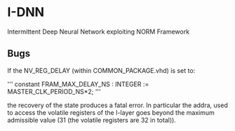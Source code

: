 # I-DNN
Intermittent Deep Neural Network exploiting NORM Framework


## Bugs

If the NV_REG_DELAY  (within COMMON_PACKAGE.vhd) is set to:

'''
constant FRAM_MAX_DELAY_NS                  : INTEGER := MASTER_CLK_PERIOD_NS*2;
'''

the recovery of the state produces a fatal error. In particular the addra, used to access the volatile registers of the I-layer
goes beyond the maximum admissible value (31 (the volatile registers are 32 in total)).
